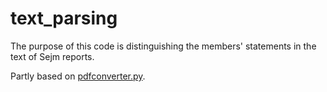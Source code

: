# text_parsing

The purpose of this code is distinguishing the members' statements in the text of Sejm reports.

Partly based on [pdfconverter.py](https://github.com/shakkaist/Python/blob/master/Day2Session2/pdfconverter.py).

